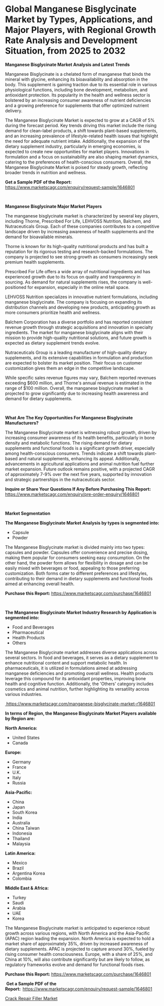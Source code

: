 <p><h1>Global Manganese Bisglycinate Market by Types, Applications, and Major Players, with Regional Growth Rate Analysis and Development Situation, from 2025 to 2032</h1></p><p><strong>Manganese Bisglycinate Market Analysis and Latest Trends</strong></p>
<p><p>Manganese Bisglycinate is a chelated form of manganese that binds the mineral with glycine, enhancing its bioavailability and absorption in the body. This supplement is gaining traction due to its essential role in various physiological functions, including bone development, metabolism, and antioxidant protection. Its popularity in the health and wellness sector is bolstered by an increasing consumer awareness of nutrient deficiencies and a growing preference for supplements that offer optimized nutrient delivery.</p><p>The Manganese Bisglycinate Market is expected to grow at a CAGR of 5% during the forecast period. Key trends driving this market include the rising demand for clean-label products, a shift towards plant-based supplements, and an increasing prevalence of lifestyle-related health issues that highlight the need for adequate nutrient intake. Additionally, the expansion of the dietary supplement industry, particularly in emerging economies, is expected to create new opportunities for market players. Innovations in formulation and a focus on sustainability are also shaping market dynamics, catering to the preferences of health-conscious consumers. Overall, the Manganese Bisglycinate Market is poised for steady growth, reflecting broader trends in nutrition and wellness.</p></p>
<p><strong>Get a Sample PDF of the Report:&nbsp;</strong> <a href="https://www.marketscagr.com/enquiry/request-sample/1646801?utm_campaign=2471&utm_medium=2&utm_source=Github&utm_content=ia&utm_term=02042025&utm_id=manganese-bisglycinate">https://www.marketscagr.com/enquiry/request-sample/1646801</a></p>
<p>&nbsp;</p>
<p><strong>Manganese Bisglycinate Major Market Players</strong></p>
<p><p>The manganese bisglycinate market is characterized by several key players, including Thorne, Prescribed For Life, LEHVOSS Nutrition, Balchem, and Nutraceuticals Group. Each of these companies contributes to a competitive landscape driven by increasing awareness of health supplements and the demand for bioavailable minerals.</p><p>Thorne is known for its high-quality nutritional products and has built a reputation for its rigorous testing and research-backed formulations. The company is projected to see strong growth as consumers increasingly seek premium health supplements. </p><p>Prescribed For Life offers a wide array of nutritional ingredients and has experienced growth due to its focus on quality and transparency in sourcing. As demand for natural supplements rises, the company is well-positioned for expansion, especially in the online retail space.</p><p>LEHVOSS Nutrition specializes in innovative nutrient formulations, including manganese bisglycinate. The company is focusing on expanding its distribution channels and developing new products, anticipating growth as more consumers prioritize health and wellness.</p><p>Balchem Corporation has a diverse portfolio and has reported consistent revenue growth through strategic acquisitions and innovation in specialty ingredients. The market for manganese bisglycinate aligns with their mission to provide high-quality nutritional solutions, and future growth is expected as dietary supplement trends evolve.</p><p>Nutraceuticals Group is a leading manufacturer of high-quality dietary supplements, and its extensive capabilities in formulation and production are expected to bolster its market position. Their focus on customer customization gives them an edge in the competitive landscape.</p><p>While specific sales revenue figures may vary, Balchem reported revenues exceeding $600 million, and Thorne's annual revenue is estimated in the range of $100 million. Overall, the manganese bisglycinate market is projected to grow significantly due to increasing health awareness and demand for dietary supplements.</p></p>
<p>&nbsp;</p>
<p><strong>What Are The Key Opportunities For Manganese Bisglycinate Manufacturers?</strong></p>
<p><p>The Manganese Bisglycinate market is witnessing robust growth, driven by increasing consumer awareness of its health benefits, particularly in bone density and metabolic functions. The rising demand for dietary supplements and functional foods is a significant growth driver, especially among health-conscious consumers. Trends indicate a shift towards plant-based and natural supplements, enhancing its appeal. Additionally, advancements in agricultural applications and animal nutrition fuel further market expansion. Future outlook remains positive, with a projected CAGR of approximately 7-9% over the next five years, supported by innovation and strategic partnerships in the nutraceuticals sector.</p></p>
<p><strong>Inquire or Share Your Questions If Any Before Purchasing This Report:</strong> <a href="https://www.marketscagr.com/enquiry/pre-order-enquiry/1646801?utm_campaign=2471&utm_medium=2&utm_source=Github&utm_content=ia&utm_term=02042025&utm_id=manganese-bisglycinate">https://www.marketscagr.com/enquiry/pre-order-enquiry/1646801</a></p>
<p>&nbsp;</p>
<p><strong>Market Segmentation</strong></p>
<p><strong>The Manganese Bisglycinate Market Analysis by types is segmented into:</strong></p>
<p><ul><li>Capsule</li><li>Powder</li></ul></p>
<p><p>The Manganese Bisglycinate market is divided mainly into two types: capsules and powder. Capsules offer convenience and precise dosing, making them popular for consumers seeking easy consumption. On the other hand, the powder form allows for flexibility in dosage and can be easily mixed with beverages or food, appealing to those preferring customization. Both forms cater to different preferences and lifestyles, contributing to their demand in dietary supplements and functional foods aimed at enhancing overall health.</p></p>
<p><strong>Purchase this Report:&nbsp;</strong><a href="https://www.marketscagr.com/purchase/1646801?utm_campaign=2471&utm_medium=2&utm_source=Github&utm_content=ia&utm_term=02042025&utm_id=manganese-bisglycinate">https://www.marketscagr.com/purchase/1646801</a></p>
<p>&nbsp;</p>
<p><strong>The Manganese Bisglycinate Market Industry Research by Application is segmented into:</strong></p>
<p><ul><li>Food and Beverages</li><li>Pharmaceutical</li><li>Health Products</li><li>Others</li></ul></p>
<p><p>The Manganese Bisglycinate market addresses diverse applications across several sectors. In food and beverages, it serves as a dietary supplement to enhance nutritional content and support metabolic health. In pharmaceuticals, it is utilized in formulations aimed at addressing manganese deficiencies and promoting overall wellness. Health products leverage this compound for its antioxidant properties, improving bone health and cognitive function. Additionally, the 'Others' category includes cosmetics and animal nutrition, further highlighting its versatility across various industries.</p></p>
<p><a href="https://www.marketscagr.com/manganese-bisglycinate-market-r1646801?utm_campaign=2471&utm_medium=2&utm_source=Github&utm_content=ia&utm_term=02042025&utm_id=manganese-bisglycinate">&nbsp;https://www.marketscagr.com/manganese-bisglycinate-market-r1646801</a></p>
<p><strong>In terms of Region, the Manganese Bisglycinate Market Players available by Region are:</strong></p>
<p>
    <p> <strong> North America: </strong>
        <ul>
            <li>United States</li>
            <li>Canada</li>
        </ul>
        </p> 
    <p> <strong> Europe: </strong>
        <ul>
            <li>Germany</li>
            <li>France</li>
            <li>U.K.</li>
            <li>Italy</li>
            <li>Russia</li>
        </ul>
        </p> 
    <p> <strong> Asia-Pacific: </strong>
        <ul>
            <li>China</li>
            <li>Japan</li>
            <li>South Korea</li>
            <li>India</li>
            <li>Australia</li>
            <li>China Taiwan</li>
            <li>Indonesia</li>
            <li>Thailand</li>
            <li>Malaysia</li>
        </ul>
        </p> 
    <p> <strong> Latin America: </strong>
        <ul>
            <li>Mexico</li>
            <li>Brazil</li>
            <li>Argentina Korea</li>
            <li>Colombia</li>
        </ul>
        </p> 
    <p> <strong> Middle East & Africa: </strong>
        <ul>
            <li>Turkey</li>
            <li>Saudi</li>
            <li>Arabia</li>
            <li>UAE</li>
            <li>Korea</li>
        </ul>
    </p>
    </p>
<p><p>The Manganese Bisglycinate market is anticipated to experience robust growth across various regions, with North America and the Asia-Pacific (APAC) region leading the expansion. North America is expected to hold a market share of approximately 35%, driven by increased awareness of dietary supplements. APAC is projected to capture around 30%, fueled by rising consumer health consciousness. Europe, with a share of 25%, and China at 10%, will also contribute significantly but are likely to follow, as regulatory frameworks evolve and demand for functional foods rises.</p></p>
<p><strong>Purchase this Report: </strong><a href="https://www.marketscagr.com/purchase/1646801?utm_campaign=2471&utm_medium=2&utm_source=Github&utm_content=ia&utm_term=02042025&utm_id=manganese-bisglycinate">https://www.marketscagr.com/purchase/1646801</a></p>
<p>&nbsp;<strong>Get a Sample PDF of the Report:&nbsp;&nbsp;</strong><a href="https://www.marketscagr.com/enquiry/request-sample/1646801?utm_campaign=2471&utm_medium=2&utm_source=Github&utm_content=ia&utm_term=02042025&utm_id=manganese-bisglycinate">https://www.marketscagr.com/enquiry/request-sample/1646801</a></p>
<p><strong></strong></p>
<p><p><a href="https://github.com/suleimannichelle7/Market-Research-Report-List-1/blob/main/crack-repair-filler-market.md?utm_campaign=2471&utm_medium=2&utm_source=Github&utm_content=ia&utm_term=02042025&utm_id=manganese-bisglycinate">Crack Repair Filler Market</a></p></p>